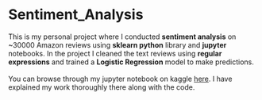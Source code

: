 # Sentiment_Analysis
This is my personal project where I conducted **sentiment analysis** on ~30000 Amazon reviews using **sklearn python** library and **jupyter** notebooks. In the project I cleaned the text reviews using **regular expressions** and trained a **Logistic Regression** model to make predictions. <br><br>
You can browse through my jupyter notebook on kaggle [here](https://www.kaggle.com/calvinjohnshaji/sentiment-analysis-on-amazon-reviews). I have explained my work thoroughly there along with the code.
